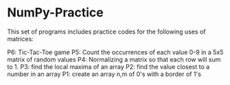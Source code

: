 # NumPy-Practice
This set of programs includes practice codes for the following uses of matrices: 

P6: Tic-Tac-Toe game
P5: Count the occurrences of each value 0-9 in a 5x5 matrix of random values
P4: Normalizing a matrix so that each row will sum to 1.
P3: find the local maxima of an array
P2: find the value closest to a number in an array
P1: create an array n,m of 0's with a border of 1's
